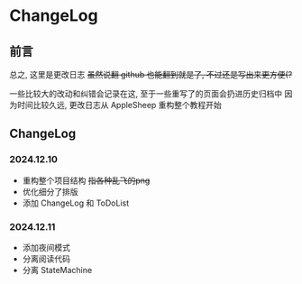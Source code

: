 # ChangeLog

## 前言

总之, 这里是更改日志 <del>虽然说翻 github 也能翻到就是了, 不过还是写出来更方便(?</del>

一些比较大的改动和纠错会记录在这, 至于一些重写了的页面会扔进历史归档中
因为时间比较久远, 更改日志从 AppleSheep 重构整个教程开始


## ChangeLog

### 2024.12.10
* 重构整个项目结构 <del>指各种乱飞的png</del>
* 优化细分了排版
* 添加 ChangeLog 和 ToDoList

### 2024.12.11
* 添加夜间模式
* 分离阅读代码
* 分离 StateMachine

